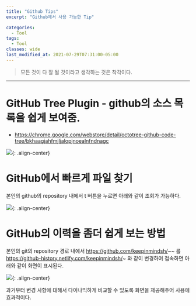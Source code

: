 ```yaml
---
title: "Github Tips"
excerpt: "Github에서 사용 가능한 Tip"

categories:
  - Tool
tags:
  - Tool
classes: wide
last_modified_at: 2021-07-29T07:31:00-05:00
---
```


> 모든 것이 다 잘 될 것이라고 생각하는 것은 착각이다.  

***

# GitHub Tree Plugin - github의 소스 목록을 쉽게 보여줌. 

- <https://chrome.google.com/webstore/detail/octotree-github-code-tree/bkhaagjahfmjljalopjnoealnfndnagc> 


![](https://keepinmindsh.github.io/lines/assets/img/octotree_sample.png){: .align-center} 


# GitHub에서 빠르게 파일 찾기 

본인의 github의 repository 내에서 t 버튼을 누르면 아래와 같이 조회가 가능하다. 


![](https://keepinmindsh.github.io/lines/assets/img/github_search01.png){: .align-center} 


# GitHub의 이력을 좀더 쉽게 보는 방법 

본인의 git의 repository 경로 내에서 https://github.com/keepinmindsh/~~ 를 https://github-history.netlify.com/keepinmindsh/~ 와 같이 변경하여 접속하면 아래와 같이 화면이 표시된다. 


![](https://keepinmindsh.github.io/lines/assets/img/github_history-netlify01.png){: .align-center} 


과거부터 변경 사항에 대해서 다이나믹하게 비교할 수 있도록 화면을 제공해주어 사용에 효과적이다. 